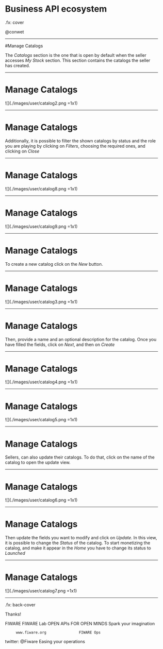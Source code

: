 # Business API ecosystem

.fx: cover

@conwet

---
#Manage Catalogs


The *Catalogs* section is the one that is open by default when the seller accesses *My Stock* section. This section contains the catalogs the seller has created.

---
# Manage Catalogs

![](./images/user/catalog2.png =1x1)

---
# Manage Catalogs

Additionally, it is possible to filter the shown catalogs by status and the role
you are playing by clicking on *Filters*, choosing the required ones, and clicking on *Close*

---
# Manage Catalogs

![](./images/user/catalog8.png =1x1)

---
# Manage Catalogs

![](./images/user/catalog9.png =1x1)

---
# Manage Catalogs

To create a new catalog click on the *New* button.

---
# Manage Catalogs

![](./images/user/catalog3.png =1x1)

---
# Manage Catalogs

Then, provide a name and an optional description for the catalog. Once you have filled the fields, click on *Next*, and then on *Create*

---
# Manage Catalogs

![](./images/user/catalog4.png =1x1)

---
# Manage Catalogs

![](./images/user/catalog5.png =1x1)

---
# Manage Catalogs

Sellers, can also update their catalogs. To do that, click on the name of the catalog to open the update view.

---
# Manage Catalogs

![](./images/user/catalog6.png =1x1)

---
# Manage Catalogs

Then update the fields you want to modify and click on *Update*. In this view, it is possible to change the *Status* of the catalog. To start monetizing the catalog, and make it appear in the *Home* you have to change its status to *Launched*

---
# Manage Catalogs

![](./images/user/catalog7.png =1x1)



---

.fx: back-cover

Thanks!

FIWARE                                FIWARE Lab
OPEN APIs FOR OPEN MINDS              Spark your imagination

         www.fiware.org               FIWARE Ops
twitter: @Fiware                      Easing your operations
